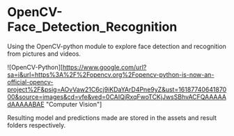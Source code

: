 # OpenCV-Face_Detection_Recognition
Using the OpenCV-python module to explore face detection and recognition from pictures and videos.

![OpenCV-Python][https://www.google.com/url?sa=i&url=https%3A%2F%2Fopencv.org%2Fopencv-python-is-now-an-official-opencv-project%2F&psig=AOvVaw21C6cj9iKDaYArD4Pne9yZ&ust=1618774064187000&source=images&cd=vfe&ved=0CAIQjRxqFwoTCKjJwsSBhvACFQAAAAAdAAAAABAE "Computer Vision"]

Resulting model and predictions made are stored in the assets and result folders respectively.
